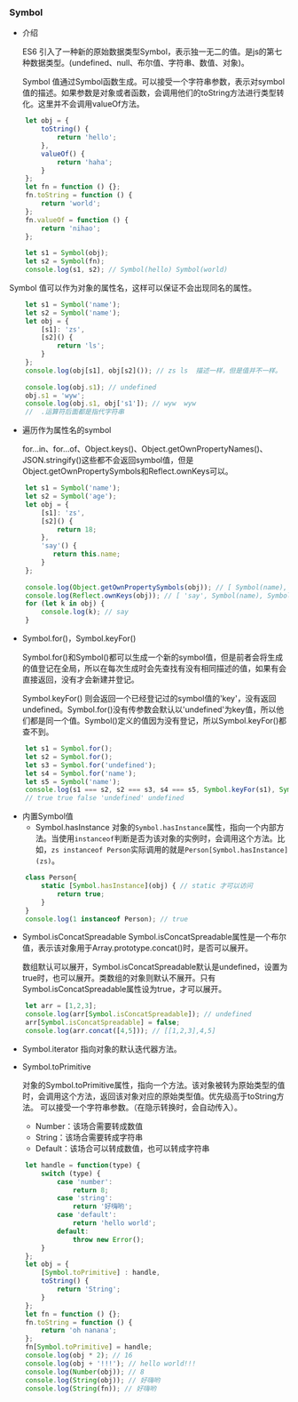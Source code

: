 ### Symbol
* 介绍

  ES6 引入了一种新的原始数据类型Symbol，表示独一无二的值。是js的第七种数据类型。(undefined、null、布尔值、字符串、数值、对象)。
  
  Symbol 值通过Symbol函数生成。可以接受一个字符串参数，表示对symbol值的描述。如果参数是对象或者函数，会调用他们的toString方法进行类型转化。这里并不会调用valueOf方法。
``` javascript
    let obj = {
        toString() {
            return 'hello';
        },
        valueOf() {
            return 'haha';
        }
    };
    let fn = function () {};
    fn.toString = function () {
        return 'world';
    };
    fn.valueOf = function () {
        return 'nihao';
    };
    
    let s1 = Symbol(obj);
    let s2 = Symbol(fn);
    console.log(s1, s2); // Symbol(hello) Symbol(world)
```
   Symbol 值可以作为对象的属性名，这样可以保证不会出现同名的属性。
``` javascript
    let s1 = Symbol('name');
    let s2 = Symbol('name');
    let obj = {
        [s1]: 'zs',
        [s2]() {
            return 'ls';
        }
    };
    console.log(obj[s1], obj[s2]()); // zs ls  描述一样，但是值并不一样。
    
    console.log(obj.s1); // undefined
    obj.s1 = 'wyw';
    console.log(obj.s1, obj['s1']); // wyw  wyw
    //  .运算符后面都是指代字符串
```
* 遍历作为属性名的symbol

  for...in、for...of、Object.keys()、Object.getOwnPropertyNames()、JSON.stringify()这些都不会返回symbol值，但是Object.getOwnPropertySymbols和Reflect.ownKeys可以。
``` javascript
    let s1 = Symbol('name');
    let s2 = Symbol('age');
    let obj = {
        [s1]: 'zs',
        [s2]() {
            return 18;
        },
        'say'() {
           return this.name;
        }
    };
    
    console.log(Object.getOwnPropertySymbols(obj)); // [ Symbol(name), Symbol(name) ]
    console.log(Reflect.ownKeys(obj)); // [ 'say', Symbol(name), Symbol(name) ]
    for (let k in obj) {
        console.log(k); // say
    }
```
* Symbol.for()，Symbol.keyFor()

  Symbol.for()和Symbol()都可以生成一个新的symbol值，但是前者会将生成的值登记在全局，所以在每次生成时会先查找有没有相同描述的值，如果有会直接返回，没有才会新建并登记。
  
  Symbol.keyFor() 则会返回一个已经登记过的symbol值的'key'，没有返回undefined。Symbol.for()没有传参数会默认以'undefined'为key值，所以他们都是同一个值。Symbol()定义的值因为没有登记，所以Symbol.keyFor()都查不到。
``` javascript
    let s1 = Symbol.for();
    let s2 = Symbol.for();
    let s3 = Symbol.for('undefined');
    let s4 = Symbol.for('name');
    let s5 = Symbol('name');
    console.log(s1 === s2, s2 === s3, s4 === s5, Symbol.keyFor(s1), Symbol.keyFor(s5));
    // true true false 'undefined' undefined
```
* 内置Symbol值
  * Symbol.hasInstance
    对象的`Symbol.hasInstance`属性，指向一个内部方法。当使用`instanceof`判断是否为该对象的实例时，会调用这个方法。比如，`zs instanceof Person`实际调用的就是`Person[Symbol.hasInstance](zs)`。
``` javascript
    class Person{
        static [Symbol.hasInstance](obj) { // static 才可以访问
            return true;
        }
    }
    console.log(1 instanceof Person); // true
```
  * Symbol.isConcatSpreadable
    Symbol.isConcatSpreadable属性是一个布尔值，表示该对象用于Array.prototype.concat()时，是否可以展开。
    
    数组默认可以展开，Symbol.isConcatSpreadable默认是undefined，设置为true时，也可以展开。类数组的对象则默认不展开。只有Symbol.isConcatSpreadable属性设为true，才可以展开。
``` javascript
    let arr = [1,2,3];
    console.log(arr[Symbol.isConcatSpreadable]); // undefined
    arr[Symbol.isConcatSpreadable] = false;
    console.log(arr.concat([4,5])); // [[1,2,3],4,5]
```
  * Symbol.iterator
    指向对象的默认迭代器方法。
  * Symbol.toPrimitive
  
    对象的Symbol.toPrimitive属性，指向一个方法。该对象被转为原始类型的值时，会调用这个方法，返回该对象对应的原始类型值。优先级高于toString方法。
    可以接受一个字符串参数。（在隐示转换时，会自动传入）。
    * Number：该场合需要转成数值
    * String：该场合需要转成字符串
    * Default：该场合可以转成数值，也可以转成字符串
``` javascript
    let handle = function(type) {
        switch (type) {
            case 'number':
                return 8;
            case 'string':
                return '好嗨哟';
            case 'default':
                return 'hello world';
            default:
                throw new Error();
        }
    };
    let obj = {
        [Symbol.toPrimitive] : handle,
        toString() {
            return 'String';
        }
    };
    let fn = function () {};
    fn.toString = function () {
        return 'oh nanana';
    };
    fn[Symbol.toPrimitive] = handle;
    console.log(obj * 2); // 16
    console.log(obj + '!!!'); // hello world!!!
    console.log(Number(obj)); // 8
    console.log(String(obj)); // 好嗨哟
    console.log(String(fn)); // 好嗨哟
```
